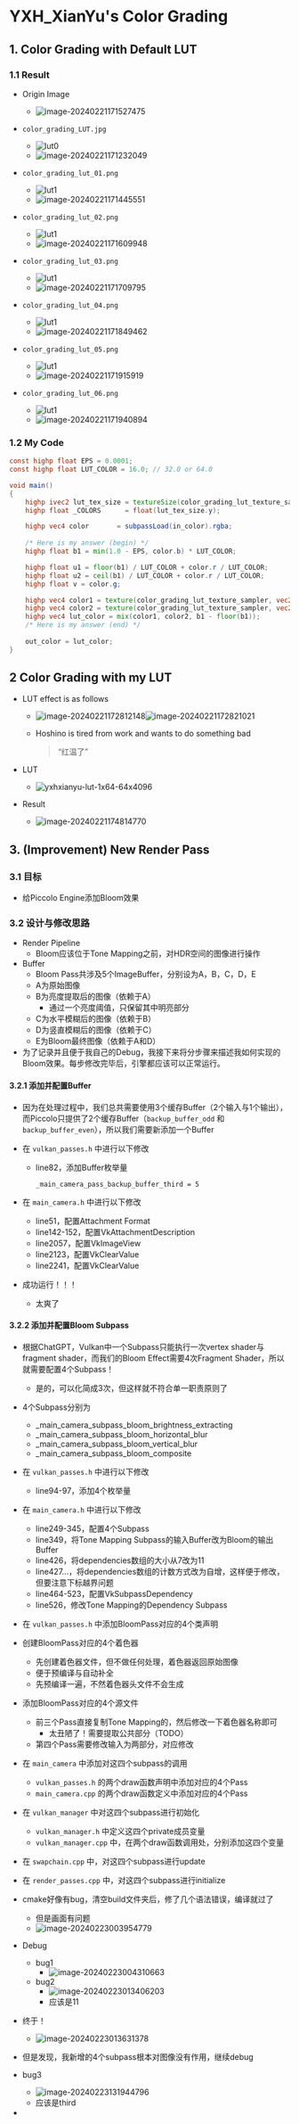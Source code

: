 # YXH_XianYu's Color Grading

## 1. Color Grading with Default LUT

### 1.1 Result

* Origin Image
  * ![image-20240221171527475](./README/image-20240221171527475.png)
  
* `color_grading_LUT.jpg`
  * ![lut0](./engine/asset/texture/lut/color_grading_LUT.jpg)
  * ![image-20240221171232049](./README/image-20240221171232049.png)

* `color_grading_lut_01.png`

  * ![lut1](./engine/asset/texture/lut/color_grading_lut_01.png)
  * ![image-20240221171445551](./README/image-20240221171445551.png)

* `color_grading_lut_02.png`

  * ![lut1](./engine/asset/texture/lut/color_grading_lut_02.png)
  * ![image-20240221171609948](./README/image-20240221171609948.png)

* `color_grading_lut_03.png`

  * ![lut1](./engine/asset/texture/lut/color_grading_lut_03.png)
  * ![image-20240221171709795](./README/image-20240221171709795.png)

* `color_grading_lut_04.png`

  * ![lut1](./engine/asset/texture/lut/color_grading_lut_04.png)
  * ![image-20240221171849462](./README/image-20240221171849462.png)

* `color_grading_lut_05.png`

  * ![lut1](./engine/asset/texture/lut/color_grading_lut_05.png)
  * ![image-20240221171915919](./README/image-20240221171915919.png)

* `color_grading_lut_06.png`

  * ![lut1](./engine/asset/texture/lut/color_grading_lut_06.png)
  * ![image-20240221171940894](./README/image-20240221171940894.png)

### 1.2 My Code

```glsl
const highp float EPS = 0.0001;
const highp float LUT_COLOR = 16.0; // 32.0 or 64.0

void main()
{
    highp ivec2 lut_tex_size = textureSize(color_grading_lut_texture_sampler, 0);
    highp float _COLORS      = float(lut_tex_size.y);

    highp vec4 color       = subpassLoad(in_color).rgba;
    
	/* Here is my answer (begin) */
    highp float b1 = min(1.0 - EPS, color.b) * LUT_COLOR;

    highp float u1 = floor(b1) / LUT_COLOR + color.r / LUT_COLOR;
    highp float u2 = ceil(b1) / LUT_COLOR + color.r / LUT_COLOR;
    highp float v = color.g;

    highp vec4 color1 = texture(color_grading_lut_texture_sampler, vec2(u1, v));
    highp vec4 color2 = texture(color_grading_lut_texture_sampler, vec2(u2, v));
    highp vec4 lut_color = mix(color1, color2, b1 - floor(b1));
	/* Here is my answer (end) */
    
    out_color = lut_color;
}
```

## 2 Color Grading with my LUT

* LUT effect is as follows

  * ![image-20240221172812148](./README/image-20240221172812148.png)![image-20240221172821021](./README/image-20240221172821021.png)
  * Hoshino is tired from work and wants to do something bad

    > “红温了”

* LUT

  * ![yxhxianyu-lut-1x64-64x4096](./README/yxhxianyu-lut-1x64-64x4096.png)

* Result

  * ![image-20240221174814770](./README/image-20240221174814770.png)

## 3. (Improvement) New Render Pass

### 3.1 目标

* 给Piccolo Engine添加Bloom效果

### 3.2 设计与修改思路

* Render Pipeline
  * Bloom应该位于Tone Mapping之前，对HDR空间的图像进行操作
* Buffer
  * Bloom Pass共涉及5个ImageBuffer，分别设为A，B，C，D，E
  * A为原始图像
  * B为亮度提取后的图像（依赖于A）
    * 通过一个亮度阈值，只保留其中明亮部分
  * C为水平模糊后的图像（依赖于B）
  * D为竖直模糊后的图像（依赖于C）
  * E为Bloom最终图像（依赖于A和D）
* 为了记录并且便于我自己的Debug，我接下来将分步骤来描述我如何实现的Bloom效果。每步修改完毕后，引擎都应该可以正常运行。

#### 3.2.1 添加并配置Buffer

* 因为在处理过程中，我们总共需要使用3个缓存Buffer（2个输入与1个输出），而Piccolo只提供了2个缓存Buffer（`backup_buffer_odd` 和 `backup_buffer_even`），所以我们需要新添加一个Buffer

* 在 `vulkan_passes.h` 中进行以下修改

  * line82，添加Buffer枚举量

    `_main_camera_pass_backup_buffer_third = 5`

* 在 `main_camera.h` 中进行以下修改

  * line51，配置Attachment Format
  * line142-152，配置VkAttachmentDescription
  * line2057，配置VkImageView
  * line2123，配置VkClearValue
  * line2241，配置VkClearValue

* 成功运行！！！

  * 太爽了

#### 3.2.2 添加并配置Bloom Subpass

* 根据ChatGPT，Vulkan中一个Subpass只能执行一次vertex shader与fragment shader，而我们的Bloom Effect需要4次Fragment Shader，所以就需要配置4个Subpass！
  * 是的，可以化简成3次，但这样就不符合单一职责原则了
* 4个Subpass分别为
  * _main_camera_subpass_bloom_brightness_extracting
  * _main_camera_subpass_bloom_horizontal_blur
  * _main_camera_subpass_bloom_vertical_blur
  * _main_camera_subpass_bloom_composite
* 在 `vulkan_passes.h` 中进行以下修改
  * line94-97，添加4个枚举量
* 在 `main_camera.h` 中进行以下修改
  * line249-345，配置4个Subpass
  * line349，将Tone Mapping Subpass的输入Buffer改为Bloom的输出Buffer
  * line426，将dependencies数组的大小从7改为11
  * line427...，将dependencies数组的计数方式改为自增，这样便于修改，但要注意下标越界问题
  * line464-523，配置VkSubpassDependency
  * line526，修改Tone Mapping的Dependency Subpass
* 在 `vulkan_passes.h` 中添加BloomPass对应的4个类声明
* 创建BloomPass对应的4个着色器
  * 先创建着色器文件，但不做任何处理，着色器返回原始图像
  * 便于预编译与自动补全
  * 先预编译一遍，不然着色器头文件不会生成
* 添加BloomPass对应的4个源文件
  * 前三个Pass直接复制Tone Mapping的，然后修改一下着色器名称即可
    * 太丑陋了！需要提取公共部分（TODO）
  * 第四个Pass需要修改输入为两部分，对应修改
* 在 `main_camera` 中添加对这四个subpass的调用
  * `vulkan_passes.h` 的两个draw函数声明中添加对应的4个Pass
  * `main_camera.cpp` 的两个draw函数定义中添加对应的4个Pass
* 在 `vulkan_manager` 中对这四个subpass进行初始化
  * `vulkan_manager.h` 中定义这四个private成员变量
  * `vulkan_manager.cpp` 中，在两个draw函数调用处，分别添加这四个变量
* 在 `swapchain.cpp` 中，对这四个subpass进行update
* 在 `render_passes.cpp` 中，对这四个subpass进行initialize
* cmake好像有bug，清空build文件夹后，修了几个语法错误，编译就过了
  * 但是画面有问题
  * ![image-20240223003954779](./README/image-20240223003954779.png)

* Debug
  * bug1
    * ![image-20240223004310663](./README/image-20240223004310663.png)
  * bug2
    * ![image-20240223013406203](./README/image-20240223013406203.png)
    * 应该是11
* 终于！
  * ![image-20240223013631378](./README/image-20240223013631378.png)
* 但是发现，我新增的4个subpass根本对图像没有作用，继续debug
* bug3
  * ![image-20240223131944796](./README/image-20240223131944796.png)
  * 应该是third
* 


